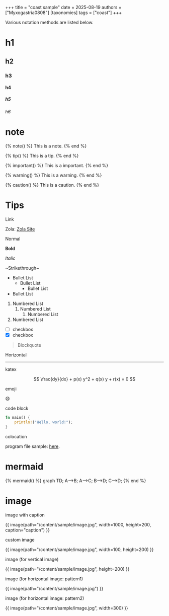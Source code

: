 +++
title = "coast sample"
date = 2025-08-19
authors = ["Myxogastria0808"]
[taxonomies]
tags = ["coast"]
+++

Various notation methods are listed below.

# h1

## h2

### h3

#### h4

##### h5

###### h6

# note

{% note() %}
This is a note.
{% end %}

{% tip() %}
This is a tip.
{% end %}

{% important() %}
This is a important.
{% end %}

{% warning() %}
This is a warning.
{% end %}

{% caution() %}
This is a caution.
{% end %}

# Tips

Link

Zola: [Zola Site](https://www.getzola.org/)

Normal

**Bold**

_Italic_

~Strikethrough~

- Bullet List
  - Bullet List
    - Bullet List
- Bullet List

1. Numbered List
   1. Numbered List
      1. Numbered List
2. Numbered List

- [ ] checkbox
- [x] checkbox

> Blockquote

Horizontal

---

katex

$$
\frac{dy}{dx} + p(x) y^2 + q(x) y + r(x) = 0
$$

emoji

:smile:

code block

```rs
fn main() {
    println!("Hello, world!");
}
```

colocation

program file sample: [here](sample.rs).

# mermaid

{% mermaid() %}
graph TD;
    A-->B;
    A-->C;
    B-->D;
    C-->D;
{% end %}

# image

image with caption

{{ image(path="/content/sample/image.jpg", width=1000, height=200, caption="caption") }}

custom image

{{ image(path="/content/sample/image.jpg", width=100, height=200) }}

image (for vertical image)

{{ image(path="/content/sample/image.jpg", height=200) }}

image (for horizontal image: pattern1)

{{ image(path="/content/sample/image.jpg") }}

image (for horizontal image: pattern2)

{{ image(path="/content/sample/image.jpg", width=300) }}
